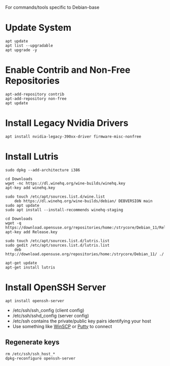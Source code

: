 For commands/tools specific to Debian-base

# Update System
```
apt update
apt list --upgradable
apt upgrade -y
```

# Enable Contrib and Non-Free Repositories
```
apt-add-repository contrib
apt-add-repository non-free
apt update
```

# Install Legacy Nvidia Drivers
```
apt install nvidia-legacy-390xx-driver firmware-misc-nonfree
```

# Install Lutris
```
sudo dpkg --add-architecture i386

cd Downloads
wget -nc https://dl.winehq.org/wine-builds/winehq.key
apt-key add winehq.key

sudo touch /etc/apt/sources.list.d/wine.list
	deb https://dl.winehq.org/wine-builds/debian/ DEBVERSION main
sudo apt update
sudo apt install --install-recommends winehq-staging

cd Downloads
wget -q https://download.opensuse.org/repositories/home:/strycore/Debian_11/Release.key
apt-key add Release.key

sudo touch /etc/apt/sources.list.d/lutris.list
sudo gedit /etc/apt/sources.list.d/lutris.list
	deb http://download.opensuse.org/repositories/home:/strycore/Debian_11/ ./

apt-get update
apt-get install lutris
```

# Install OpenSSH Server
```apt install openssh-server```
- /etc/ssh/ssh_config (client config)
- /etc/ssh/sshd_config (server config)
- /etc/ssh contains the private/public key pairs identifying your host
- Use something like [WinSCP](https://winscp.net/eng/download.php) or [Putty](https://www.chiark.greenend.org.uk/~sgtatham/putty/) to connect

## Regenerate keys
```
rm /etc/ssh/ssh_host_*
dpkg-reconfigure openssh-server
```



